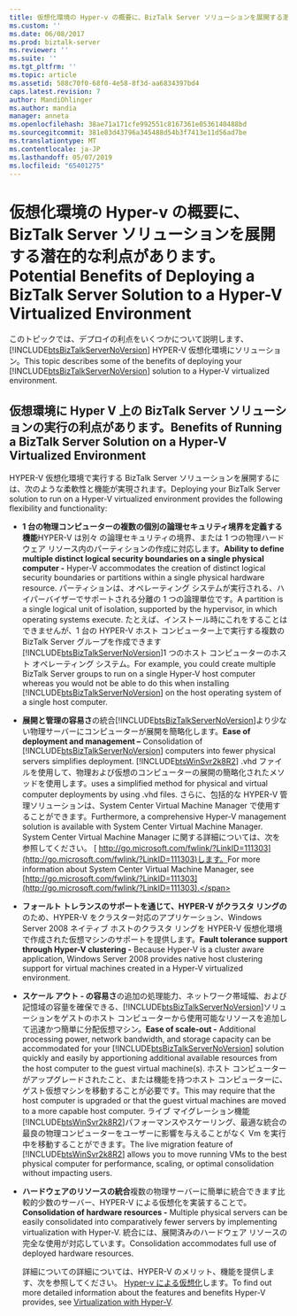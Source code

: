 ```yaml
---
title: 仮想化環境の Hyper-v の概要に、BizTalk Server ソリューションを展開する潜在的な利点があります |Microsoft Docs
ms.custom: ''
ms.date: 06/08/2017
ms.prod: biztalk-server
ms.reviewer: ''
ms.suite: ''
ms.tgt_pltfrm: ''
ms.topic: article
ms.assetid: 588c70f0-68f0-4e58-8f3d-aa6834397bd4
caps.latest.revision: 7
author: MandiOhlinger
ms.author: mandia
manager: anneta
ms.openlocfilehash: 38ae71a171cfe992551c8167361e0536140488bd
ms.sourcegitcommit: 381e83d43796a345488d54b3f7413e11d56ad7be
ms.translationtype: MT
ms.contentlocale: ja-JP
ms.lasthandoff: 05/07/2019
ms.locfileid: "65401275"
---
```

# <a name="potential-benefits-of-deploying-a-biztalk-server-solution-to-a-hyper-v-virtualized-environment"></a><span data-ttu-id="d2771-102">仮想化環境の Hyper-v の概要に、BizTalk Server ソリューションを展開する潜在的な利点があります。</span><span class="sxs-lookup"><span data-stu-id="d2771-102">Potential Benefits of Deploying a BizTalk Server Solution to a Hyper-V Virtualized Environment</span></span>
<span data-ttu-id="d2771-103">このトピックでは、デプロイの利点をいくつかについて説明します、 [!INCLUDE[btsBizTalkServerNoVersion](../includes/btsbiztalkservernoversion-md.md)] HYPER-V 仮想化環境にソリューション。</span><span class="sxs-lookup"><span data-stu-id="d2771-103">This topic describes some of the benefits of deploying your [!INCLUDE[btsBizTalkServerNoVersion](../includes/btsbiztalkservernoversion-md.md)] solution to a Hyper-V virtualized environment.</span></span>  
  
## <a name="benefits-of-running-a-biztalk-server-solution-on-a-hyper-v-virtualized-environment"></a><span data-ttu-id="d2771-104">仮想環境に Hyper V 上の BizTalk Server ソリューションの実行の利点があります。</span><span class="sxs-lookup"><span data-stu-id="d2771-104">Benefits of Running a BizTalk Server Solution on a Hyper-V Virtualized Environment</span></span>  
 <span data-ttu-id="d2771-105">HYPER-V 仮想化環境で実行する BizTalk Server ソリューションを展開するには、次のような柔軟性と機能が実現されます。</span><span class="sxs-lookup"><span data-stu-id="d2771-105">Deploying your BizTalk Server solution to run on a Hyper-V virtualized environment provides the following flexibility and functionality:</span></span>  
  
- <span data-ttu-id="d2771-106">**1 台の物理コンピューターの複数の個別の論理セキュリティ境界を定義する機能**HYPER-V は別々 の論理セキュリティの境界、または 1 つの物理ハードウェア リソース内のパーティションの作成に対応します。</span><span class="sxs-lookup"><span data-stu-id="d2771-106">**Ability to define multiple distinct logical security boundaries on a single physical computer -** Hyper-V accommodates the creation of distinct logical security boundaries or partitions within a single physical hardware resource.</span></span> <span data-ttu-id="d2771-107">パーティションは、オペレーティング システムが実行される、ハイパーバイザーでサポートされる分離の 1 つの論理単位です。</span><span class="sxs-lookup"><span data-stu-id="d2771-107">A partition is a single logical unit of isolation, supported by the hypervisor, in which operating systems execute.</span></span> <span data-ttu-id="d2771-108">たとえば、インストール時にこれをすることはできませんが、1 台の HYPER-V ホスト コンピューター上で実行する複数の BizTalk Server グループを作成できます[!INCLUDE[btsBizTalkServerNoVersion](../includes/btsbiztalkservernoversion-md.md)]1 つのホスト コンピューターのホスト オペレーティング システム。</span><span class="sxs-lookup"><span data-stu-id="d2771-108">For example, you could create multiple BizTalk Server groups to run on a single Hyper-V host computer whereas you would not be able to do this when installing [!INCLUDE[btsBizTalkServerNoVersion](../includes/btsbiztalkservernoversion-md.md)] on the host operating system of a single host computer.</span></span>  
  
- <span data-ttu-id="d2771-109">**展開と管理の容易さ**の統合[!INCLUDE[btsBizTalkServerNoVersion](../includes/btsbiztalkservernoversion-md.md)]より少ない物理サーバーにコンピューターが展開を簡略化します。</span><span class="sxs-lookup"><span data-stu-id="d2771-109">**Ease of deployment and management –** Consolidation of [!INCLUDE[btsBizTalkServerNoVersion](../includes/btsbiztalkservernoversion-md.md)] computers into fewer physical servers simplifies deployment.</span></span> [!INCLUDE[btsWinSvr2k8R2](../includes/btswinsvr2k8r2-md.md)] <span data-ttu-id="d2771-110">.vhd ファイルを使用して、物理および仮想のコンピューターの展開の簡略化されたメソッドを使用します。</span><span class="sxs-lookup"><span data-stu-id="d2771-110">uses a simplified method for physical and virtual computer deployments by using .vhd files.</span></span> <span data-ttu-id="d2771-111">さらに、包括的な HYPER-V 管理ソリューションは、System Center Virtual Machine Manager で使用することができます。</span><span class="sxs-lookup"><span data-stu-id="d2771-111">Furthermore, a comprehensive Hyper-V management solution is available with System Center Virtual Machine Manager.</span></span> <span data-ttu-id="d2771-112">System Center Virtual Machine Manager に関する詳細については、次を参照してください。 [ http://go.microsoft.com/fwlink/?LinkID=111303](http://go.microsoft.com/fwlink/?LinkID=111303)します。</span><span class="sxs-lookup"><span data-stu-id="d2771-112">For more information about System Center Virtual Machine Manager, see [http://go.microsoft.com/fwlink/?LinkID=111303](http://go.microsoft.com/fwlink/?LinkID=111303).</span></span>  
  
- <span data-ttu-id="d2771-113">**フォールト トレランスのサポートを通じて、HYPER-V がクラスタ リングの**のため、HYPER-V をクラスター対応のアプリケーション、Windows Server 2008 ネイティブ ホストのクラスタ リングを HYPER-V 仮想化環境で作成された仮想マシンのサポートを提供します。</span><span class="sxs-lookup"><span data-stu-id="d2771-113">**Fault tolerance support through Hyper-V clustering -** Because Hyper-V is a cluster aware application, Windows Server 2008 provides native host clustering support for virtual machines created in a Hyper-V virtualized environment.</span></span>  
  
- <span data-ttu-id="d2771-114">**スケール アウト - の容易さ**の追加の処理能力、ネットワーク帯域幅、および記憶域の容量を確保できる、[!INCLUDE[btsBizTalkServerNoVersion](../includes/btsbiztalkservernoversion-md.md)]ソリューションをゲストのホスト コンピューターから使用可能なリソースを追加して迅速かつ簡単に分配仮想マシン。</span><span class="sxs-lookup"><span data-stu-id="d2771-114">**Ease of scale-out -** Additional processing power, network bandwidth, and storage capacity can be accommodated for your [!INCLUDE[btsBizTalkServerNoVersion](../includes/btsbiztalkservernoversion-md.md)] solution quickly and easily by apportioning additional available resources from the host computer to the guest virtual machine(s).</span></span> <span data-ttu-id="d2771-115">ホスト コンピューターがアップグレードされたこと、または機能を持つホスト コンピューターに、ゲスト仮想マシンを移動することが必要です。</span><span class="sxs-lookup"><span data-stu-id="d2771-115">This may require that the host computer is upgraded or that the guest virtual machines are moved to a more capable host computer.</span></span> <span data-ttu-id="d2771-116">ライブ マイグレーション機能[!INCLUDE[btsWinSvr2k8R2](../includes/btswinsvr2k8r2-md.md)]パフォーマンスやスケーリング、最適な統合の最良の物理コンピューターをユーザーに影響を与えることがなく Vm を実行中を移動することができます。</span><span class="sxs-lookup"><span data-stu-id="d2771-116">The live migration feature of [!INCLUDE[btsWinSvr2k8R2](../includes/btswinsvr2k8r2-md.md)] allows you to move running VMs to the best physical computer for performance, scaling, or optimal consolidation without impacting users.</span></span>  
  
- <span data-ttu-id="d2771-117">**ハードウェアのリソースの統合**複数の物理サーバーに簡単に統合できます比較的少数のサーバー、HYPER-V による仮想化を実装することで。</span><span class="sxs-lookup"><span data-stu-id="d2771-117">**Consolidation of hardware resources -** Multiple physical servers can be easily consolidated into comparatively fewer servers by implementing virtualization with Hyper-V.</span></span> <span data-ttu-id="d2771-118">統合には、展開済みのハードウェア リソースの完全な使用が対応しています。</span><span class="sxs-lookup"><span data-stu-id="d2771-118">Consolidation accommodates full use of deployed hardware resources.</span></span>  
  
  <span data-ttu-id="d2771-119">詳細についての詳細については、HYPER-V のメリット、機能を提供します、次を参照してください。 [Hyper-v による仮想化](http://go.microsoft.com/fwlink/?LinkID=202438)します。</span><span class="sxs-lookup"><span data-stu-id="d2771-119">To find out more detailed information about the features and benefits Hyper-V provides, see [Virtualization with Hyper-V](http://go.microsoft.com/fwlink/?LinkID=202438).</span></span>